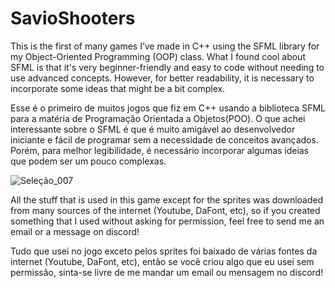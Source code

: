# SavioShooters
This is the first of many games I’ve made in C++ using the SFML library for my Object-Oriented Programming (OOP) class. What I found cool about SFML is that it's very beginner-friendly and easy to code without needing to use advanced concepts. However, for better readability, it is necessary to incorporate some ideas that might be a bit complex.

Esse é o primeiro de muitos jogos que fiz em C++ usando a biblioteca SFML para a matéria de Programação Orientada a Objetos(POO). O que achei interessante sobre o SFML é que é muito amigável ao desenvolvedor iniciante e fácil de programar sem a necessidade de conceitos avançados. Porém, para melhor legibilidade, é necessário incorporar algumas ideias que podem ser um pouco complexas.

![Seleção_007](https://github.com/user-attachments/assets/5bc47ef6-8a57-46ab-9774-d2632e4dd823)

All the stuff that is used in this game except for the sprites was downloaded from many sources of the internet (Youtube, DaFont, etc), so if you created something that I used without asking for permission, feel free to send me an email or a message on discord!

Tudo que usei no jogo exceto pelos sprites foi baixado de várias fontes da internet (Youtube, DaFont, etc), então se você criou algo que eu usei sem permissão, sinta-se livre de me mandar um email ou mensagem no discord!
